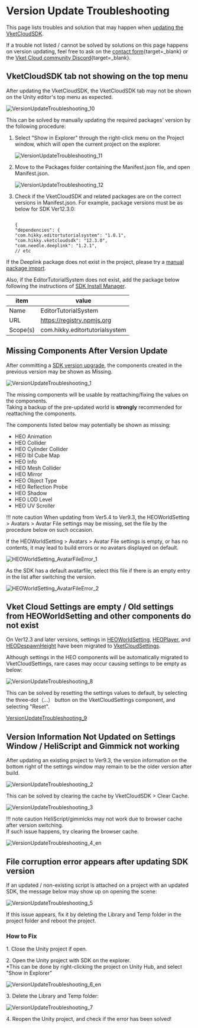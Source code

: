 # Version Update Troubleshooting

This page lists troubles and solution that may happen when [updating the VketCloudSDK](../AboutVketCloudSDK/SetupSDK_external.html#installing-a-specified-version-updating-an-existing-sdk).

If a trouble not listed / cannot be solved by solutions on this page happens on version updating, feel free to ask on the [contact form](https://www.hikky.co.jp/contact?type=service&category=general){target=_blank} or the [Vket Cloud community Discord](https://discord.com/invite/vsFDNTKdNZ){target=_blank}.

## VketCloudSDK tab not showing on the top menu

After updating the VketCloudSDK, the VketCloudSDK tab may not be shown on the Unity editor's top menu as expected.

![VersionUpdateTroubleshooting_10](img/VersionUpdateTroubleshooting_10.jpg)

This can be solved by manually updating the required packages' version by the following procedure:

1. Select "Show in Explorer" through the right-click menu on the Project window, which will open the current project on the explorer.

    ![VersionUpdateTroubleshooting_11](img/VersionUpdateTroubleshooting_11.jpg)

2. Move to the Packages folder containing the Manifest.json file, and open Manifest.json.

    ![VersionUpdateTroubleshooting_12](img/VersionUpdateTroubleshooting_11.jpg)

3. Check if the VketCloudSDK and related packages are on the correct versions in Manifest.json. 
    For example, package versions must be as below for SDK Ver12.3.0:

    ```

    {
    "dependencies": {
    "com.hikky.editortutorialsystem": "1.0.1",
    "com.hikky.vketcloudsdk": "12.3.0",
    "com.needle.deeplink": "1.2.1",
    // etc

    ```

If the Deeplink package does not exist in the project, please try a [manual package import](../troubleshooting/InstallingDeeplink.md).

Also, if the EditorTutorialSystem does not exist, add the package below following the instructions of [SDK Install Manager](../AboutVketCloudSDK/SetupSDK_external.md#step-2-register-registry-information).

|  item  |  value  |
| ---- | ---- |
|  Name  |  EditorTutorialSystem  |
|  URL  |  https://registry.npmjs.org  |
|  Scope(s)  |  com.hikky.editortutorialsystem  |

## Missing Components After Version Update

After committing a [SDK version upgrade](../AboutVketCloudSDK/SetupSDK_external.md), the components created in the previous version may be shown as Missing.

![VersionUpdateTroubleshooting_1](img/VersionUpdateTroubleshooting_1.jpg)

The missing components will be usable by reattaching/fixing the values on the components.<br>
Taking a backup of the pre-updated world is **strongly** recommended for reattaching the components.

The components listed below may potentially be shown as missing:

- HEO Animation
- HEO Collider
- HEO Cylinder Collider
- HEO lbl Cube Map
- HEO Info
- HEO Mesh Collider
- HEO Mirror
- HEO Object Type
- HEO Reflection Probe
- HEO Shadow
- HEO LOD Level
- HEO UV Scroller

!!! note caution
    When updating from Ver5.4 to Ver9.3, the HEOWorldSetting > Avatars > Avatar File settings may be missing, set the file by the procedure below on such occasion.

If the HEOWorldSetting > Avatars > Avatar File settings is empty, or has no contents, it may lead to build errors or no avatars displayed on default.<br>

![HEOWorldSetting_AvatarFileError_1](img/HEOWorldSetting_AvatarFileError_1.jpg)

As the SDK has a default avatarfile, select this file if there is an empty entry in the list after switching the version.

![HEOWorldSetting_AvatarFileError_2](img/HEOWorldSetting_AvatarFileError_2.jpg)

## Vket Cloud Settings are empty / Old settings from HEOWorldSetting and other components do not exist

On Ver12.3 and later versions, settings in [HEOWorldSetting](../HEOComponents/HEOWorldSetting.md), [HEOPlayer](../HEOComponents/HEOPlayer.md), and [HEODespawnHeight](../HEOComponents/HEODespawnHeight.md) have been migrated to
 [VketCloudSettings](../VketCloudSettings/Overview.md).

Although settings in the HEO components will be automatically migrated to VketCloudSettings, rare cases may occur causing settings to be empty as below:

![VersionUpdateTroubleshooting_8](img/VersionUpdateTroubleshooting_8.jpg)

This can be solved by resetting the settings values to default, by selecting the three-dot（…） button on the VketCloudSettings component, and selecting "Reset".

[VersionUpdateTroubleshooting_9](img/VersionUpdateTroubleshooting_9.jpg)

## Version Information Not Updated on Settings Window / HeliScript and Gimmick not working

After updating an existing project to Ver9.3, the version information on the bottom right of the settings window may remain to be the older version after build.

![VersionUpdateTroubleshooting_2](./img/VersionUpdateTroubleshooting_2.jpg)

This can be solved by clearing the cache by VketCloudSDK > Clear Cache.

![VersionUpdateTroubleshooting_3](./img/VersionUpdateTroubleshooting_3.jpg)

!!! note caution
    HeliScript/gimmicks may not work due to browser cache after version switching.<br>
    If such issue happens, try clearing the browser cache.

![VersionUpdateTroubleshooting_4_en](img/VersionUpdateTroubleshooting_4_en.jpg)

## File corruption error appears after updating SDK version

If an updated / non-existing script is attached on a project with an updated SDK, the message below may show up on opening the scene: 

![VersionUpdateTroubleshooting_5](img/VersionUpdateTroubleshooting_5.jpg)

If this issue appears, fix it by deleting the Library and Temp folder in the project folder and reboot the project. 

### How to Fix

1\. Close the Unity project if open.

2\. Open the Unity project with SDK on the explorer.<br>*This can be done by right-clicking the project on Unity Hub, and select "Show in Explorer"

![VersionUpdateTroubleshooting_6_en](img/VersionUpdateTroubleshooting_6_en.jpg)

3\. Delete the Library and Temp folder:

![VersionUpdateTroubleshooting_7](img/VersionUpdateTroubleshooting_7.jpg)

4\. Reopen the Unity project, and check if the error has been solved!
